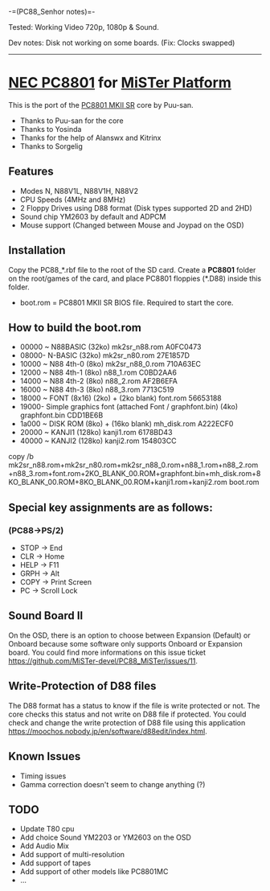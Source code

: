 -=(PC88_Senhor notes)=-

Tested: Working Video 720p, 1080p & Sound.

Dev notes: Disk not working on some boards. (Fix: Clocks swapped) 

___
# [NEC PC8801](https://en.wikipedia.org/wiki/PC88) for [MiSTer Platform](https://github.com/MiSTer-devel/Main_MiSTer/wiki)

This is the port of the [PC8801 MKII SR](http://fpga8801.seesaa.net/category/21233167-1.html) core by Puu-san.

- Thanks to Puu-san for the core
- Thanks to Yosinda
- Thanks for the help of Alanswx and Kitrinx
- Thanks to Sorgelig

## Features
* Modes N, N88V1L, N88V1H, N88V2
* CPU Speeds (4MHz and 8MHz)
* 2 Floppy Drives using D88 format (Disk types supported 2D and 2HD)
* Sound chip YM2603 by default and ADPCM
* Mouse support (Changed between Mouse and Joypad on the OSD)

## Installation
Copy the PC88_\*.rbf file to the root of the SD card. Create a **PC8801** folder on the root/games of the card, and place PC8801 floppies (\*.D88) inside this folder. 
- boot.rom = PC8801 MKII SR BIOS file.  Required to start the core.

## How to build the boot.rom

- 00000 ~ N88BASIC (32ko) mk2sr_n88.rom A0FC0473
- 08000- N-BASIC (32ko) mk2sr_n80.rom 27E1857D
- 10000 ~ N88 4th-0 (8ko) mk2sr_n88_0.rom 710A63EC
- 12000 ~ N88 4th-1 (8ko) n88_1.rom C0BD2AA6
- 14000 ~ N88 4th-2 (8ko) n88_2.rom AF2B6EFA
- 16000 ~ N88 4th-3 (8ko) n88_3.rom 7713C519
- 18000 ~ FONT (8x16) (2ko) + (2ko blank) font.rom 56653188
- 19000- Simple graphics font (attached Font / graphfont.bin) (4ko) graphfont.bin CDD1BE6B
- 1a000 ~ DISK ROM (8ko) + (16ko blank) mh_disk.rom A222ECF0
- 20000 ~ KANJI1 (128ko) kanji1.rom 6178BD43
- 40000 ~ KANJI2 (128ko) kanji2.rom 154803CC

copy /b mk2sr_n88.rom+mk2sr_n80.rom+mk2sr_n88_0.rom+n88_1.rom+n88_2.rom+n88_3.rom+font.rom+2KO_BLANK_00.ROM+graphfont.bin+mh_disk.rom+8KO_BLANK_00.ROM+8KO_BLANK_00.ROM+kanji1.rom+kanji2.rom boot.rom

## Special key assignments are as follows:

### (PC88->PS/2)
- STOP -> End
- CLR -> Home
- HELP -> F11
- GRPH -> Alt
- COPY -> Print Screen
- PC -> Scroll Lock

## Sound Board II

On the OSD, there is an option to choose between Expansion (Default) or Onboard because some software only supports Onboard or Expansion board. You could find more informations on this issue ticket https://github.com/MiSTer-devel/PC88_MiSTer/issues/11.

## Write-Protection of D88 files

The D88 format has a status to know if the file is write protected or not. The core checks this status and not write on D88 file if protected.
You could check and change the write protection of D88 file using this application https://moochos.nobody.jp/en/software/d88edit/index.html.

## Known Issues
- Timing issues
- Gamma correction doesn't seem to change anything (?)

## TODO
- Update T80 cpu
- Add choice Sound YM2203 or YM2603 on the OSD
- Add Audio Mix
- Add support of multi-resolution
- Add support of tapes
- Add support of other models like PC8801MC
- ...

